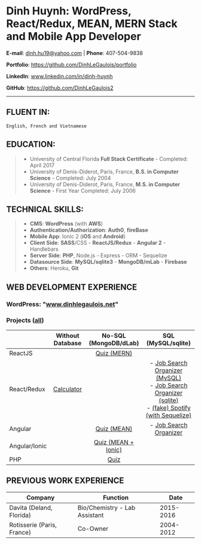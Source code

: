 # Dinh Huynh: WordPress, React/Redux, MEAN, MERN Stack and Mobile App Developer

**E-mail**: dinh.hu19@yahoo.com | **Phone**: 407-504-9838

**Portfolio**: https://github.com/DinhLeGaulois/portfolio

**LinkedIn**: www.linkedin.com/in/dinh-huynh			                         

**GitHub**: https://github.com/DinhLeGaulois2

---

## FLUENT IN:		
```
English, French and Vietnamese
```

## EDUCATION:	

> * University of Central Florida **Full Stack Certificate** - Completed: April 2017
> * University of Denis-Diderot, Paris, France, **B.S. in Computer Science** - Completed: July 2004
> * University of Denis-Diderot, Paris, France, **M.S. in Computer Science** - First Year Completed: July 2006


## TECHNICAL SKILLS:		

> * **CMS**: **WordPress** (with **AWS**)
> * **Authentication/Authorization**: **Auth0**, **fireBase** <br/>
> * **Mobile App**: Ionic 2 (**iOS** and **Android**)<br/>
> * **Client Side**: **SASS**/CSS - **ReactJS/Redux** - **Angular 2** - Handlebars <br/>
> * **Server Side**: **PHP**, Node.js - Express - ORM - Sequelize <br/>
> * **Datasource Side**: **MySQL/sqlite3** - **MongoDB/mLab** - **Firebase** <br/>
> * **Others**: Heroku, **Git**  <br/>                                     

## WEB DEVELOPMENT EXPERIENCE

### WordPress: "www.dinhlegaulois.net"

### Projects ([all](https://github.com/DinhLeGaulois2))
|               |                                                      Without Database                                                     |                                                   No-SQL (MongoDB/dLab)                                                   |                                                                                                                                                                                                                 SQL (MySQL/sqlite)                                                                                                                                                                                                                |
|---------------|:-------------------------------------------------------------------------------------------------------------------------:|:------------------------------------------------------------------------------------------------------------------------:|:-------------------------------------------------------------------------------------------------------------------------------------------------------------------------------------------------------------------------------------------------------------------------------------------------------------------------------------------------------------------------------------------------------------------------------------------------:|
| ReactJS       |                                                                                                                           | [Quiz (MERN)](https://github.com/DinhLeGaulois2/mongodb_mern_stack_quiz)        |                                                                                                                                                                                                                                                                                                                                                                                                                                                   |
| React/Redux   | [Calculator](https://github.com/DinhLeGaulois2/react_redux_calculator) |                                                                                                                          | - [Job Search Organizer (MySQL)](https://github.com/DinhLeGaulois2/sql_react_redux_job_search)<br/> - [Job Search Organizer (sqlite)](https://github.com/DinhLeGaulois2/sqlite3_react_redux_job_search)<br/> - [(fake) Spotify (with Sequelize)](https://github.com/DinhLeGaulois2/sql_react_redux_spotify) |
| Angular       |                                                                                                                           | [Quiz (MEAN)](https://github.com/DinhLeGaulois2/mongodb_mean_stack_quiz)        | - [Job Search Organizer](https://github.com/DinhLeGaulois2/sql_angular2_job_search)                                                                                                                                                                                                                                                                                                                                                                                                                        |
| Angular/Ionic |                                                                                                                           | [Quiz (MEAN + Ionic)](https://github.com/DinhLeGaulois2/mongodb_ionic2_quiz) |                                                                                                                                                                                                                                                                                                                                                                                                                                                   |
| PHP           |                                                                                                                           | [Quiz](https://github.com/DinhLeGaulois2/mongodb_php_quiz)                      |                                                                                                                                                                                                                                                                                                                                                                                                                                                   |

## PREVIOUS WORK EXPERIENCE

|Company|Function|Date|
|---|---|---|
| Davita (Deland, Florida) | Bio/Chemistry - Lab Assistant | 2015-2016 |	
| Rotisserie (Paris, France) | Co-Owner | 2004-2012 |
